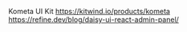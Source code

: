 Kometa UI Kit https://kitwind.io/products/kometa
https://refine.dev/blog/daisy-ui-react-admin-panel/
